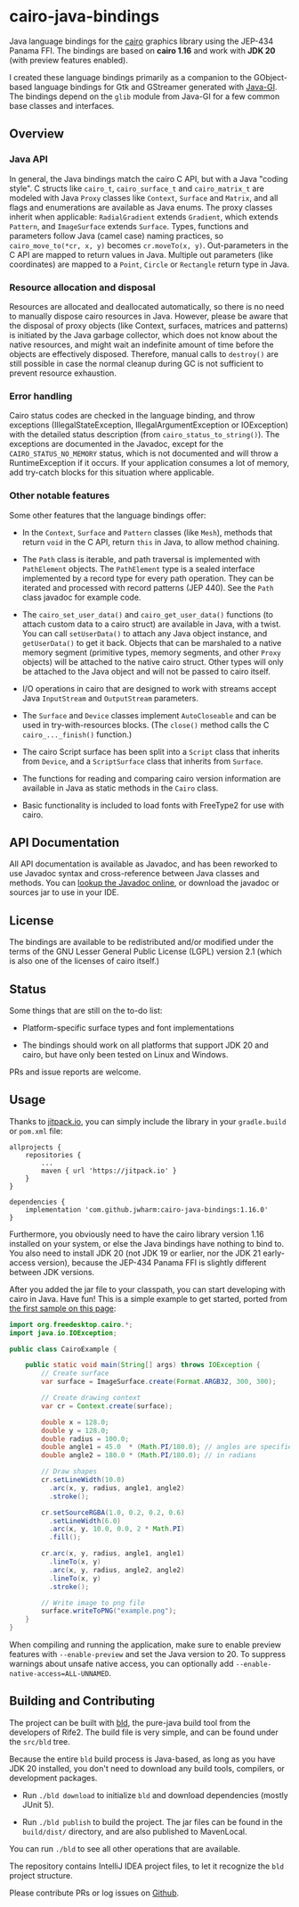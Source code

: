 # cairo-java-bindings
Java language bindings for the [cairo](https://www.cairographics.org) graphics library using the 
JEP-434 Panama FFI. The bindings are based on **cairo 1.16** and work with **JDK 20** (with preview 
features enabled). 

I created these language bindings primarily as a companion to the GObject-based language bindings 
for Gtk and GStreamer generated with [Java-GI](https://github.com/jwharm/java-gi). The bindings 
depend on the `glib` module from Java-GI for a few common base classes and interfaces.

## Overview

### Java API

In general, the Java bindings match the cairo C API, but with a Java "coding style". C structs like 
`cairo_t`, `cairo_surface_t` and `cairo_matrix_t` are modeled with Java `Proxy` 
classes like `Context`, `Surface` and `Matrix`, and all flags and enumerations are 
available as Java enums. The proxy classes inherit when applicable: `RadialGradient` extends 
`Gradient`, which extends `Pattern`, and `ImageSurface` extends `Surface`. Types, 
functions and parameters follow Java (camel case) naming practices, so 
`cairo_move_to(*cr, x, y)` becomes `cr.moveTo(x, y)`. Out-parameters in the C API 
are mapped to return values in Java. Multiple out parameters (like coordinates) are mapped to a 
`Point`, `Circle` or `Rectangle` return type in Java.

### Resource allocation and disposal

Resources are allocated and deallocated automatically, so there is no need to manually dispose 
cairo resources in Java. However, please be aware that the disposal of proxy objects (like Context, 
surfaces, matrices and patterns) is initiated by the Java garbage collector, which does not know 
about the native resources, and might wait an indefinite amount of time before the objects are 
effectively disposed. Therefore, manual calls to `destroy()` are still possible in case the 
normal cleanup during GC is not sufficient to prevent resource exhaustion.

### Error handling

Cairo status codes are checked in the language binding, and throw exceptions 
(IllegalStateException, IllegalArgumentException or IOException) with the detailed status 
description (from `cairo_status_to_string()`). The exceptions are documented in the 
Javadoc, except for the `CAIRO_STATUS_NO_MEMORY` status, which is not documented and will 
throw a RuntimeException if it occurs. If your application consumes a lot of memory, add try-catch 
blocks for this situation where applicable.

### Other notable features

Some other features that the language bindings offer:

* In the `Context`, `Surface` and `Pattern` classes (like `Mesh`), methods that return 
  `void` in the C API, return `this` in Java, to allow method chaining.

* The `Path` class is iterable, and path traversal is implemented with `PathElement` 
  objects. The `PathElement` type is a sealed interface implemented by a record type for every 
  path operation. They can be iterated and processed with record patterns (JEP 440). See the 
  `Path` class javadoc for example code.

* The `cairo_set_user_data()` and `cairo_get_user_data()` functions (to attach 
  custom data to a cairo struct) are available in Java, with a twist. You can call 
  `setUserData()` to attach any Java object instance, and `getUserData()` to get it 
  back. Objects that can be marshaled to a native memory segment (primitive types, memory segments, 
  and other `Proxy` objects) will be attached to the native cairo struct. Other types will only 
  be attached to the Java object and will not be passed to cairo itself.

* I/O operations in cairo that are designed to work with streams accept Java `InputStream` and 
  `OutputStream` parameters.
  
* The `Surface` and `Device` classes implement `AutoCloseable` and can be used in 
  try-with-resources blocks. (The `close()` method calls the C `cairo_..._finish()` 
  function.)

* The cairo Script surface has been split into a `Script` class that inherits from 
  `Device`, and a `ScriptSurface` class that inherits from `Surface`.

* The functions for reading and comparing cairo version information are available in Java as static 
  methods in the `Cairo` class.

* Basic functionality is included to load fonts with FreeType2 for use with cairo.

## API Documentation

All API documentation is available as Javadoc, and has been reworked to use Javadoc syntax and 
cross-reference between Java classes and methods. You can 
[lookup the Javadoc online](https://jwharm.github.io/cairo-java-bindings/javadoc/), or download 
the javadoc or sources jar to use in your IDE.

## License

The bindings are available to be redistributed and/or modified under the terms of  the GNU Lesser 
General Public License (LGPL) version 2.1 (which is also one of the licenses of cairo itself.)

## Status

Some things that are still on the to-do list:

* Platform-specific surface types and font implementations

* The bindings should work on all platforms that support JDK 20 and cairo, but have only been 
  tested on Linux and Windows.

PRs and issue reports are welcome.

## Usage

Thanks to [jitpack.io](https://jitpack.io/#jwharm/cairo-java-bindings), you can simply include 
the library in your `gradle.build` or `pom.xml` file:

```
allprojects {
    repositories {
        ...
        maven { url 'https://jitpack.io' }
    }
}

dependencies {
    implementation 'com.github.jwharm:cairo-java-bindings:1.16.0'
}
```

Furthermore, you obviously need to have the cairo library version 1.16 installed on your system, 
or else the Java bindings have nothing to bind to. You also need to install JDK 20 (not JDK 19 or 
earlier, nor the JDK 21 early-access version), because the JEP-434 Panama FFI is slightly different 
between JDK versions.

After you added the jar file to your classpath, you can start developing with cairo in Java. Have 
fun! This is a simple example to get started, ported from 
[the first sample on this page](https://www.cairographics.org/samples/):

```java
import org.freedesktop.cairo.*;
import java.io.IOException;

public class CairoExample {

    public static void main(String[] args) throws IOException {
        // Create surface
        var surface = ImageSurface.create(Format.ARGB32, 300, 300);

        // Create drawing context
        var cr = Context.create(surface);

        double x = 128.0;
        double y = 128.0;
        double radius = 100.0;
        double angle1 = 45.0  * (Math.PI/180.0); // angles are specified
        double angle2 = 180.0 * (Math.PI/180.0); // in radians

        // Draw shapes
        cr.setLineWidth(10.0)
          .arc(x, y, radius, angle1, angle2)
          .stroke();

        cr.setSourceRGBA(1.0, 0.2, 0.2, 0.6)
          .setLineWidth(6.0)
          .arc(x, y, 10.0, 0.0, 2 * Math.PI)
          .fill();

        cr.arc(x, y, radius, angle1, angle1)
          .lineTo(x, y)
          .arc(x, y, radius, angle2, angle2)
          .lineTo(x, y)
          .stroke();

        // Write image to png file
        surface.writeToPNG("example.png");
    }
}
```

When compiling and running the application, make sure to enable preview features with 
`--enable-preview` and set the Java version to 20. To suppress warnings about unsafe native 
access, you can optionally add `--enable-native-access=ALL-UNNAMED`.

## Building and Contributing

The project can be built with [bld](https://rife2.com/bld), the pure-java build tool from the 
developers of Rife2. The build file is very simple, and can be found under the `src/bld` tree.

Because the entire `bld` build process is Java-based, as long as you have JDK 20 installed, you 
don't need to download any build tools, compilers, or development packages.

- Run `./bld download` to initialize `bld` and download dependencies (mostly JUnit 5).

- Run `./bld publish` to build the project. The jar files can be found in the `build/dist/` 
  directory, and are also published to MavenLocal.

You can run `./bld` to see all other operations that are available.

The repository contains IntelliJ IDEA project files, to let it recognize the `bld` project 
structure.

Please contribute PRs or log issues on [Github](https://github.com/jwharm/cairo-java-bindings).
